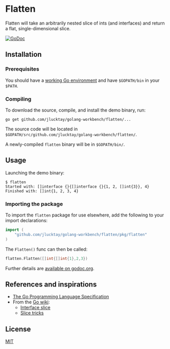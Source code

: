 # Flatten

Flatten will take an arbitrarily nested slice of ints (and interfaces) and return a flat, single-dimensional slice.

[![GoDoc](https://godoc.org/github.com/jlucktay/golang-workbench/flatten?status.svg)][badge-godoc]

## Installation

### Prerequisites

You should have a [working Go environment](https://golang.org/doc/install) and have `$GOPATH/bin` in your `$PATH`.

### Compiling

To download the source, compile, and install the demo binary, run:

``` shell
go get github.com/jlucktay/golang-workbench/flatten/...
```

The source code will be located in `$GOPATH/src/github.com/jlucktay/golang-workbench/flatten/`.

A newly-compiled `flatten` binary will be in `$GOPATH/bin/`.

## Usage

Launching the demo binary:

``` shell
$ flatten
Started with: []interface {}{[]interface {}{1, 2, []int{3}}, 4}
Finished with: []int{1, 2, 3, 4}
```

### Importing the package

To import the `flatten` package for use elsewhere, add the following to your import declarations:

``` go
import (
    "github.com/jlucktay/golang-workbench/flatten/pkg/flatten"
)
```

The `Flatten()` func can then be called:

``` go
flatten.Flatten([]int{[]int{1},2,3})
```

Further details are [available on godoc.org](https://godoc.org/github.com/jlucktay/golang-workbench/flatten/pkg/flatten).

## References and inspirations

- [The Go Programming Language Specification](https://golang.org/ref/spec)
- From the [Go wiki](https://github.com/golang/go/wiki):
  - [Interface slice](https://github.com/golang/go/wiki/InterfaceSlice)
  - [Slice tricks](https://github.com/golang/go/wiki/SliceTricks)

## License

[MIT](https://choosealicense.com/licenses/mit/)

[badge-godoc]: https://godoc.org/github.com/jlucktay/golang-workbench/flatten

